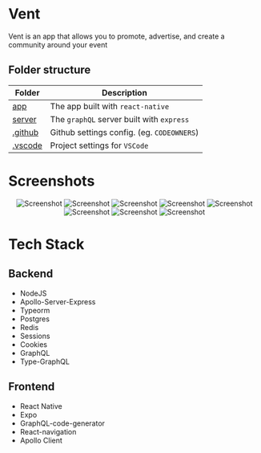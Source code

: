 # Vent

Vent is an app that allows you to promote, advertise, and create a community around your event

## Folder structure

| Folder                    | Description                                |
| ------------------------- | ------------------------------------------ |
| [app](packages/app)       | The app built with `react-native`          |
| [server](packages/server) | The `graphQL` server built with `express`  |
| [.github](.github)        | Github settings config. (eg. `CODEOWNERS`) |
| [.vscode](.vscode)        | Project settings for `VSCode`              |

# Screenshots

<center>

![Screenshot](/assets/1.png)
![Screenshot](/assets/2.png)
![Screenshot](/assets/3.png)
![Screenshot](/assets/4.png)
![Screenshot](/assets/5.png)
![Screenshot](/assets/6.png)
![Screenshot](/assets/7.png)
![Screenshot](/assets/8.png)

</center>

# Tech Stack

## Backend

-   NodeJS
-   Apollo-Server-Express
-   Typeorm
-   Postgres
-   Redis
-   Sessions
-   Cookies
-   GraphQL
-   Type-GraphQL

## Frontend

-   React Native
-   Expo
-   GraphQL-code-generator
-   React-navigation
-   Apollo Client
